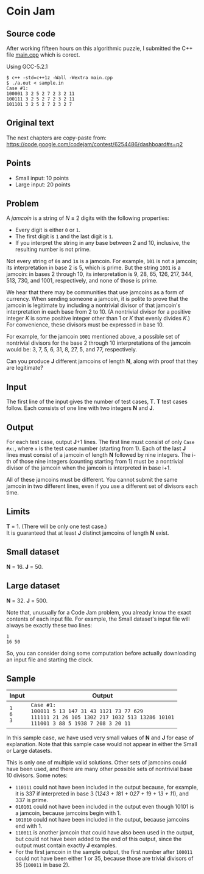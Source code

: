 Coin Jam
========

Source code
-----------

After working fifteen hours on this algorithmic puzzle, I submitted the C++ file [main.cpp](jamcoin/main.cpp) which is corect.

Using GCC-5.2.1

    $ c++ -std=c++1z -Wall -Wextra main.cpp
    $ ./a.out < sample.in 
    Case #1:
    100001 3 2 5 2 7 2 3 2 11
    100111 3 2 5 2 7 2 3 2 11
    101101 3 2 5 2 7 2 3 2 7

Original text
-------------

The next chapters are copy-paste from:  
https://code.google.com/codejam/contest/6254486/dashboard#s=p2

Points
------

* Small input: 10 points	
* Large input: 20 points	

Problem
-------

A *jamcoin* is a string of *N* ≥ 2 digits with the following properties:

 * Every digit is either `0` or `1`.
 * The first digit is `1` and the last digit is `1`.
 * If you interpret the string in any base between 2 and 10, inclusive, the resulting number is not prime.

Not every string of `0`s and `1`s is a jamcoin.
For example, `101` is not a jamcoin; its interpretation in base 2 is 5, which is prime.
But the string `1001` is a jamcoin: in bases 2 through 10,
its interpretation is 9, 28, 65, 126, 217, 344, 513, 730, and 1001, respectively, 
and none of those is prime.

We hear that there may be communities that use jamcoins as a form of currency.
When sending someone a jamcoin, it is polite to prove that the jamcoin is legitimate
by including a nontrivial divisor of that jamcoin's interpretation in each base from 2 to 10.
(A nontrivial divisor for a positive integer *K* is some positive integer other than 1 or *K* that evenly divides *K*.)
For convenience, these divisors must be expressed in base 10.

For example, for the jamcoin `1001` mentioned above, a possible set of nontrivial divisors
for the base 2 through 10 interpretations of the jamcoin would be:
3, 7, 5, 6, 31, 8, 27, 5, and 77, respectively.

Can you produce **J** different jamcoins of length **N**, along with proof that they are legitimate?

Input
-----

The first line of the input gives the number of test cases, **T**. **T** test cases follow.
Each consists of one line with two integers **N** and **J**.

Output
------

For each test case, output **J**+1 lines.
The first line must consist of only `Case #x:`, where `x` is the test case number (starting from 1).
Each of the last **J** lines must consist of a jamcoin of length **N** followed by nine integers.
The i-th of those nine integers (counting starting from 1) must be a nontrivial divisor of the jamcoin when the jamcoin is interpreted in base i+1.

All of these jamcoins must be different.
You cannot submit the same jamcoin in two different lines,
even if you use a different set of divisors each time. 

Limits
------

**T** = 1. (There will be only one test case.)  
It is guaranteed that at least **J** distinct jamcoins of length **N** exist. 

Small dataset
-------------

**N** = 16.
**J** = 50.

Large dataset
-------------

**N** = 32.
**J** = 500.

Note that, unusually for a Code Jam problem,
you already know the exact contents of each input file.
For example, the Small dataset's input file will always be exactly these two lines:

    1
    16 50

So, you can consider doing some computation
before actually downloading an input file and starting the clock. 

Sample
------

Input                 | Output
----------------------|-------    
`1` <br> `6` <br> `3` |	`Case #1:` <br> `100011 5 13 147 31 43 1121 73 77 629` <br> `111111 21 26 105 1302 217 1032 513 13286 10101` <br> `111001 3 88 5 1938 7 208 3 20 11`

In this sample case, we have used very small values of **N** and **J** for ease of explanation.
Note that this sample case would not appear in either the Small or Large datasets.

This is only one of multiple valid solutions.
Other sets of jamcoins could have been used,
and there are many other possible sets of nontrivial base 10 divisors.
Some notes:

 * `110111` could not have been included in the output because, for example, it is 337 if interpreted in base 3 (1*243 + 1*81 + 0*27 + 1*9 + 1*3 + 1*1), and 337 is prime.
 * `010101` could not have been included in the output even though 10101 is a jamcoin, because jamcoins begin with 1.
 * `101010` could not have been included in the output, because jamcoins end with 1.
 * `110011` is another jamcoin that could have also been used in the output, but could not have been added to the end of this output, since the output must contain exactly **J** examples.
 * For the first jamcoin in the sample output, the first number after `100011` could not have been either 1 or 35, because those are trivial divisors of 35 (`100011` in base 2).
